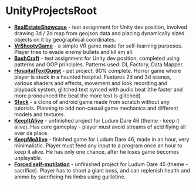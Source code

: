 # UnityProjectsRoot

- [**RealEstateShowcase**](https://github.com/rrrzzz/RealEstateShowcase/) - test assignment for Unity dev position, involved drawing 3d / 2d map from geojson data and placing dynamically sized objects on it by geographical coordinates.
- [**VrShootyGame**](https://github.com/rrrzzz/VrShootyGame) - a simple VR game made for self-learning purposes. Player tries to evade enemy bullets and kll em all. 
- [**BashCraft**](https://github.com/rrrzzz/BashCraft) - test assignment for Unity dev position, completed using patterns and OOP principles. Patterns used: DI, Factory, Data Mapper. 
- [**HospitalTextQuest**](https://github.com/rrrzzz/HospitalTextQuest) - pet project, 90% complete. Horror game where player is stuck in a haunted hospital. Features 2d and 3d scenes, various shaders and effects, movement and look recording and playback system, glitched text synced with audio beat (the faster and more pronounced the beat the more text is glitched).  
- [**Stack**](https://github.com/rrrzzz/Stack) - a clone of android game made from scratch without any tutorials. Planning to add non-casual game mechanics and different models and textures. 
- [**KeepItAlive**](https://github.com/rrrzzz/KeepItAlive) - unfinished project for Ludum Dare 46 (theme - keep it alive). Has core gameplay - player must avoid streams of acid flying all over da place. 
- [**KeepMeAlive**](https://github.com/rrrzzz/KeepMeAlive) - finished game for Ludum Dare 46, made in an hour, very minimalistic. Player must feed any input to a program once an hour to keep it alive. He has only one chance, after he loses game becomes unplayable. 
- [**Forced self-mutilation**](https://github.com/rrrzzz/ForcedSelf-mutilation) - unfinished project for Ludum Dare 45 (theme - sacrifice). Player has to shoot a giant boss, and can replenish health and ammo by sacrificing his limbs using guillotine. 
